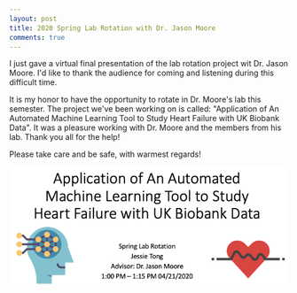 ```yaml
---
layout: post
title: 2020 Spring Lab Rotation with Dr. Jason Moore 
comments: true
---
```


I just gave a virtual final presentation of the lab rotation project wit Dr. Jason Moore. I'd like to thank the audience for coming and listening during this difficult time. 

It is my honor to have the opportunity to rotate in Dr. Moore's lab this semester. The project we've been working on is called: "Application of An Automated Machine Learning Tool to Study Heart Failure with UK Biobank Data". It was a pleasure working with Dr. Moore and the members from his lab. Thank you all for the help!

Please take care and be safe, with warmest regards!

![title](/img/2020spring_lab_rotation.png)

